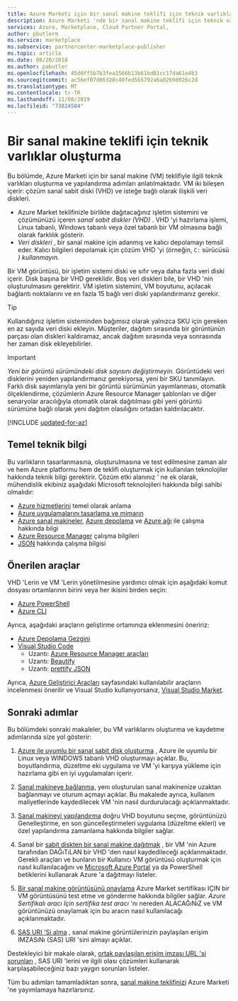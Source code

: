 ```yaml
---
title: Azure Marketi için bir sanal makine teklifi için teknik varlıklar oluşturma
description: Azure Marketi 'nde bir sanal makine teklifi için teknik varlıkların nasıl oluşturulacağını açıklar.
services: Azure, Marketplace, Cloud Partner Portal,
author: pbutlerm
ms.service: marketplace
ms.subservice: partnercenter-marketplace-publisher
ms.topic: article
ms.date: 08/20/2018
ms.author: pabutler
ms.openlocfilehash: 45d0ff5b7b3fea1566b13b61bd01cc17da61e4b3
ms.sourcegitcommit: ac56ef07d86328c40fed5b5792a6a02698926c2d
ms.translationtype: MT
ms.contentlocale: tr-TR
ms.lasthandoff: 11/08/2019
ms.locfileid: "73824504"
---
```

# <a name="create-technical-assets-for-a-virtual-machine-offer"></a>Bir sanal makine teklifi için teknik varlıklar oluşturma

Bu bölümde, Azure Marketi için bir sanal makine (VM) teklifiyle ilgili teknik varlıkları oluşturma ve yapılandırma adımları anlatılmaktadır.  VM iki bileşen içerir: çözüm sanal sabit diski (VHD) ve isteğe bağlı olarak ilişkili veri diskleri.  

- Azure Market teklifinizle birlikte dağıtacağınız işletim sistemini ve çözümünüzü içeren *sanal sabit diskler (VHD)* . VHD 'yi hazırlama işlemi, Linux tabanlı, Windows tabanlı veya özel tabanlı bir VM olmasına bağlı olarak farklılık gösterir.
- *Veri diskleri* , bir sanal makine için adanmış ve kalıcı depolamayı temsil eder. Kalıcı bilgileri depolamak için çözüm VHD 'yi (örneğin, `C:` sürücüsü *) kullanmayın.*

Bir VM görüntüsü, bir işletim sistemi diski ve sıfır veya daha fazla veri diski içerir. Disk başına bir VHD gereklidir. Boş veri diskleri bile, bir VHD 'nin oluşturulmasını gerektirir.
VM işletim sistemini, VM boyutunu, açılacak bağlantı noktalarını ve en fazla 15 bağlı veri diski yapılandırmanız gerekir.

> [!TIP] 
> Kullandığınız işletim sisteminden bağımsız olarak yalnızca SKU için gereken en az sayıda veri diski ekleyin. Müşteriler, dağıtım sırasında bir görüntünün parçası olan diskleri kaldıramaz, ancak dağıtım sırasında veya sonrasında her zaman disk ekleyebilirler. 

> [!IMPORTANT]
> *Yeni bir görüntü sürümündeki disk sayısını değiştirmeyin.* Görüntüdeki veri disklerini yeniden yapılandırmanız gerekiyorsa, yeni bir SKU tanımlayın. Farklı disk sayımlarıyla yeni bir görüntü sürümünün yayımlanması, otomatik ölçeklendirme, çözümlerin Azure Resource Manager şablonları ve diğer senaryolar aracılığıyla otomatik olarak dağıtılması gibi yeni görüntü sürümüne bağlı olarak yeni dağıtım olasılığını ortadan kaldırılacaktır.

[!INCLUDE [updated-for-az](../../../../includes/updated-for-az.md)]

## <a name="fundamental-technical-knowledge"></a>Temel teknik bilgi

Bu varlıkların tasarlanmasına, oluşturulmasına ve test edilmesine zaman alır ve hem Azure platformu hem de teklifi oluşturmak için kullanılan teknolojiler hakkında teknik bilgi gerektirir. Çözüm etki alanınız ' ne ek olarak, mühendislik ekibiniz aşağıdaki Microsoft teknolojileri hakkında bilgi sahibi olmalıdır: 
-   [Azure hizmetlerini](https://azure.microsoft.com/services/) temel olarak anlama 
-   [Azure uygulamalarını tasarlama ve mimarın](https://azure.microsoft.com/solutions/architecture/)
-   [Azure sanal makineler](https://azure.microsoft.com/services/virtual-machines/), [Azure depolama](https://azure.microsoft.com/services/?filter=storage) ve [Azure ağı](https://azure.microsoft.com/services/?filter=networking) ile çalışma hakkında bilgi
-   [Azure Resource Manager](https://azure.microsoft.com/features/resource-manager/) çalışma bilgileri
-   [JSON](https://www.json.org/) hakkında çalışma bilgisi


## <a name="suggested-tools"></a>Önerilen araçlar 

VHD 'Lerin ve VM 'Lerin yönetilmesine yardımcı olmak için aşağıdaki komut dosyası ortamlarının birini veya her ikisini birden seçin:
-   [Azure PowerShell](https://docs.microsoft.com/powershell/azure/overview)
-   [Azure CLI](https://docs.microsoft.com/cli/azure)

Ayrıca, aşağıdaki araçların geliştirme ortamınıza eklenmesini öneririz: 

-   [Azure Depolama Gezgini](https://docs.microsoft.com/azure/vs-azure-tools-storage-manage-with-storage-explorer)
-   [Visual Studio Code](https://code.visualstudio.com/)
    *   Uzantı: [Azure Resource Manager araçları](https://marketplace.visualstudio.com/items?itemName=msazurermtools.azurerm-vscode-tools)
    *   Uzantı: [Beautify](https://marketplace.visualstudio.com/items?itemName=HookyQR.beautify)
    *   Uzantı: [prettify JSON](https://marketplace.visualstudio.com/items?itemName=mohsen1.prettify-json)

Ayrıca, [Azure Geliştirici Araçları](https://azure.microsoft.com/tools/) sayfasındaki kullanılabilir araçların incelenmesi önerilir ve Visual Studio kullanıyorsanız, [Visual Studio Market](https://marketplace.visualstudio.com/).


## <a name="next-steps"></a>Sonraki adımlar

Bu bölümdeki sonraki makaleler, bu VM varlıklarını oluşturma ve kaydetme adımlarında size yol gösterir:

1. [Azure ile uyumlu bir sanal sabit disk oluşturma](./cpp-create-vhd.md) , Azure ile uyumlu bir Linux veya WINDOWS tabanlı VHD oluşturmayı açıklar.  Bu, boyutlandırma, düzeltme eki uygulama ve VM 'yi karşıya yükleme için hazırlama gibi en iyi uygulamaları içerir.

2. [Sanal makineye bağlanma,](./cpp-connect-vm.md) yenı oluşturulan sanal makinenize uzaktan bağlanmayı ve oturum açmayı açıklar.  Bu makalede ayrıca, kullanım maliyetlerinde kaydedilecek VM 'nin nasıl durdurulacağı açıklanmaktadır.

3. [Sanal makineyi yapılandırma](./cpp-configure-vm.md) doğru VHD boyutunu seçme, görüntünüzü Genelleştirme, en son güncelleştirmeleri uygulama (düzeltme ekleri) ve özel yapılandırma zamanlama hakkında bilgiler sağlar.

4. Sanal bir [sabit diskten bir sanal makine dağıtmak](./cpp-deploy-vm-vhd.md) , bir VM 'nin Azure tarafından DAĞıTıLAN bir VHD 'den nasıl kaydedileceği açıklanmaktadır.  Gerekli araçları ve bunların bir Kullanıcı VM görüntüsü oluşturmak için nasıl kullanılacağını ve [Microsoft Azure Portal](https://ms.portal.azure.com/) ya da PowerShell betiklerini kullanarak Azure 'a dağıtmayı listeler. 

5. [Bir sanal makine görüntüsünü onaylama](./cpp-certify-vm.md) Azure Market sertifikası IÇIN bir VM görüntüsünü test etme ve gönderme hakkında bilgiler sağlar. *Azure Sertifikalı aracı Için sertifika test aracı* 'nı nereden ALACAĞıNıZ ve VM görüntünüzü onaylamak için bu aracın nasıl kullanılacağı açıklanmaktadır. 

6. [SAS URI 'Si alma](./cpp-get-sas-uri.md) , sanal makine görüntülerinizin paylaşılan erişim IMZASıNı (SAS) URI 'sini almayı açıklar.
 
Destekleyici bir makale olarak, [ortak paylaşılan erişim imzası URL 'si sorunları](./cpp-common-sas-url-issues.md) , SAS URI 'lerini ve ilgili olası çözümleri kullanarak karşılaşabileceğiniz bazı yaygın sorunları listeler.

Tüm bu adımları tamamladıktan sonra, [sanal makine teklifinizi](./cpp-publish-offer.md) Azure Marketi 'ne yayımlamaya hazırlarsınız.

